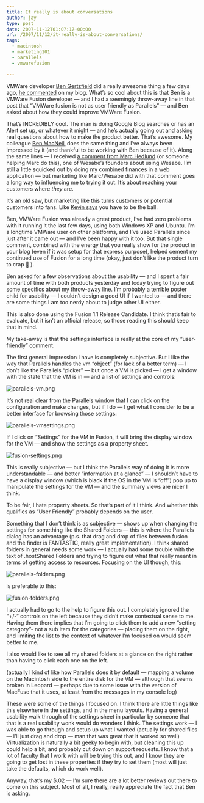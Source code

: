 ```yaml
---
title: It really is about conversations
author: jay
type: post
date: 2007-11-12T01:07:17+00:00
url: /2007/11/12/it-really-is-about-conversations/
tags:
  - macintosh
  - marketing101
  - parallels
  - vmwarefusion

---
```

VMWare developer [Ben Gertzfield][1] did a really awesome thing a few days ago, [he commented][2] on my blog. What’s so cool about this is that Ben is a VMWare Fusion developer — and I had a seemingly throw-away line in that post that “VMWare fusion is not as user friendly as Parallels” — and Ben asked about how they could improve VMWare Fusion.

That’s INCREDIBLY cool. The man is doing Google Blog searches or has an Alert set up, or whatever it might — and he’s actually going out and asking real questions about how to make the product better. That’s awesome. My colleague [Ben MacNeill][3] does the same thing and I’ve always been impressed by it (and thankful to be working with Ben because of it). Along the same lines — I received [a comment from Marc Hedlund][4] (or someone helping Marc do this), one of Wesabe’s founders about using Wesabe. I’m still a little squicked out by doing my combined finances in a web application — but marketing like Marc/Wesabe did with that comment goes a long way to influencing me to trying it out. It’s about reaching your customers where _they_ are.

It’s an old saw, but marketing like this turns customers or potential customers into fans. Like [Kevin says][5] you have to be the ball.

Ben, VMWare Fusion was already a great product, I’ve had zero problems with it running it the last few days, using both Windows XP and Ubuntu. I’m a longtime VMWare user on other platforms, and I’ve used Parallels since just after it came out — and I’ve been happy with it too. But that single comment, combined with the energy that you really show for the product in your blog (even if it was setup for that express purpose), helped cement my continued use of Fusion for a long time (okay, just don’t like the product turn to crap 🙂 ).

Ben asked for a few observations about the usability — and I spent a fair amount of time with both products yesterday and today trying to figure out some specifics about my throw-away line. I’m probably a terrible poster child for usability — I couldn’t design a good UI if I wanted to — and there are some things I am too nerdy about to judge other UI either.

This is also done using the Fusion 1.1 Release Candidate. I think that’s fair to evaluate, but it isn’t an official release, so those reading this should keep that in mind.

My take-away is that the settings interface is really at the core of my “user-friendly” comment.

The first general impression I have is completely subjective. But I like the way that Parallels handles the vm “object” (for lack of a better term) — I don’t like the Parallels “picker” — but once a VM is picked — I get a window with the state that the VM is in — and a list of settings and controls:

![parallels-vm.png][6]

It’s not real clear from the Parallels window that I can click on the configuration and make changes, but if I do — I get what I consider to be a better interface for browsing those settings:

![parallels-vmsettings.png][7]

If I click on “Settings” for the VM in Fusion, it will bring the display window for the VM — and show the settings as a property sheet.

![fusion-settings.png][8]

This is really subjective — but I think the Parallels way of doing it is more understandable — and better “information at a glance” — I shouldn’t have to have a display window (which is black if the OS in the VM is “off”) pop up to manipulate the settings for the VM — and the summary views are nicer I think.

To be fair, I hate property sheets. So that’s part of it I think. And whether this qualifies as “User Friendly” probably depends on the user.

Something that I don’t think is as subjective — shows up when changing the settings for something like the Shared Folders — this is where the Parallels dialog has an advantage (p.s. that drag and drop of files between fusion and the finder is FANTASTIC, really great implementation). I think shared folders in general needs some work — I actually had some trouble with the text of .hostShared Folders and trying to figure out what that really meant in terms of getting access to resources. Focusing on the UI though, this:

![parallels-folders.png][9]

is preferable to this:

![fusion-folders.png][10]

I actually had to go to the help to figure this out. I completely ignored the “+/-“ controls on the left because they didn’t make contextual sense to me. Having them there implies that I’m going to click them to add a new “setting category”- not a sub item for the categories — placing them on the right, and limiting the list to the context of whatever I’m focused on would seem better to me.

I also would like to see all my shared folders at a glance on the right rather than having to click each one on the left.

(actually I kind of like how Parallels does it by default — mapping a volume on the Macintosh side to the entire disk for the VM — although that seems broken in Leopard — perhaps due to some issue with the version of MacFuse that it uses, at least from the messages in my console log)

These were some of the things I focused on. I think there are little things like this elsewhere in the settings, and in the menu layouts. Having a general usability walk through of the settings sheet in particular by someone that that is a real usability wonk would do wonders I think. The settings work — I was able to go through and setup up what I wanted (actually for shared files — I’ll just drag and drop — man that was great that it worked so well) Virtualization is naturally a bit geeky to begin with, but cleaning this up could help a bit, and probably cut down on support requests. I know that a lot of faculty that I work with will be trying this out, and I know they are going to get lost in these properties if they try to set them (most will just take the defaults, which do work well).

Anyway, that’s my $.02 — I’m sure there are a lot better reviews out there to come on this subject. Most of all, I really, really appreciate the fact that Ben is asking.

 [1]: http://infusion.vox.com/
 [2]: https://rambleon.org/2007/11/09/no-longer-waiting/#comment-34781
 [3]: http://www.trixietracker.com
 [4]: https://rambleon.org/2007/11/07/nice-upgrade/#comment-34771
 [5]: http://blog.k1v1n.com
 [6]: https://files.rambleon.org/images/2007/11/parallels-vm.png
 [7]: https://files.rambleon.org/images/2007/11/parallels-vmsettings.png
 [8]: https://files.rambleon.org/images/2007/11/fusion-settings.png
 [9]: https://files.rambleon.org/images/2007/11/parallels-folders.png
 [10]: https://files.rambleon.org/images/2007/11/fusion-folders.png